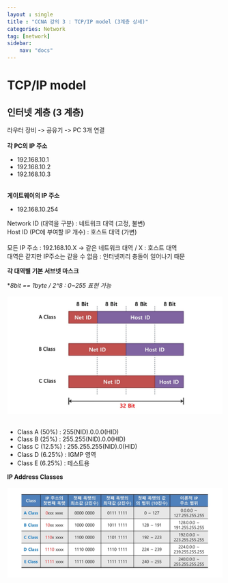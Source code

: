 ```yaml
---
layout : single
title : "CCNA 강의 3 : TCP/IP model (3계층 상세)"
categories: Network
tag: [network]
sidebar:
    nav: "docs"
---
```

# TCP/IP model
## 인터넷 계층 (3 계층)
라우터 장비 -> 공유기 -> PC 3개 연결 <br><br>
**각 PC의 IP 주소**<br>
- 192.168.10.1
- 192.168.10.2
- 192.168.10.3
<br><br>

**게이트웨이의 IP 주소**<br>
- 192.168.10.254

Network ID (대역을 구분) : 네트워크 대역 (고정, 불변)<br>
Host ID (PC에 부여할 IP 개수) : 호스트 대역 (가변)<br><br>
모든 IP 주소 : 192.168.10.X -> 같은 네트워크 대역 / X : 호스트 대역<br>
대역은 같지만 IP주소는 같을 수 없음 : 인터넷끼리 충돌이 일어나기 때문
<br>

**각 대역별 기본 서브넷 마스크**

**8bit == 1byte / 2^8 : 0~255 표현 가능* <br><br>
<img src = "/images/network/networkbasic/13.jpg">
<br><br>

- Class A (50%) : 255(NID).0.0.0(HID)
- Class B (25%) : 255.255(NID).0.0(HID)
- Class C (12.5%) : 255.255.255(NID).0(HID)
- Class D (6.25%) : IGMP 영역
- Class E (6.25%) : 테스트용

**IP Address Classes** <Br><br>
<img src = "/images/network/networkbasic/14.jpg">

